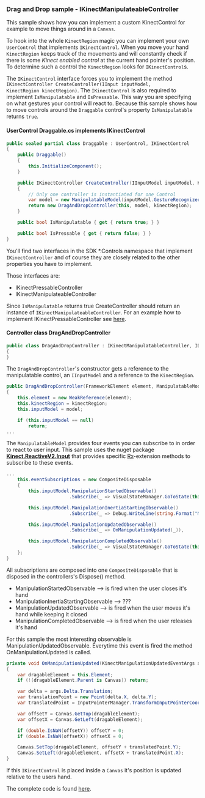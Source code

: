 ### Drag and Drop sample - IKinectManipulateableController

This sample shows how you can implement a custom KinectControl for example to move things around in a <code>Canvas</code>.

To hook into the whole <code>KinectRegion</code> magic you can implement your own <code>UserControl</code> that implements <code>IKinectControl</code>.
When you move your hand <code>KinectRegion</code> keeps track of the movements and will constantly check if there is some <i>Kinect enabled control</i> at the current hand pointer's position.
To determine such a control the <code>KinectRegion</code> looks for <code>IKinectControl</code>s.

The <code>IKinectControl</code> interface forces you to implement the method <code>IKinectController CreateController(IInput inputModel, KinectRegion kinectRegion)</code>.
The <code>IKinectControl</code> is also required to implement <code>IsManipulatable</code> and <code>IsPressable</code>.
This way you are specifying on what gestures your control will react to.
Because this sample shows how to move controls around the <code>Draggable</code> control's property <code>IsManipulatable</code> returns <code>true</code>.

#### UserControl Draggable.cs implements IKinectControl
```c#
public sealed partial class Draggable : UserControl, IKinectControl
{
    public Draggable()
    {
        this.InitializeComponent();
    }

    public IKinectController CreateController(IInputModel inputModel, KinectRegion kinectRegion)
    {
        // Only one controller is instantiated for one Control
        var model = new ManipulatableModel(inputModel.GestureRecognizer.GestureSettings, this);
        return new DragAndDropController(this, model, kinectRegion);
    }

    public bool IsManipulatable { get { return true; } }

    public bool IsPressable { get { return false; } }
}
```

You'll find two interfaces in the SDK *.Controls namespace that implement <code>IKinectController</code> and of course they are closely related to the other properties you have to implement.

Those interfaces are:
- IKinectPressableController
- IKinectManipulateableController

Since <code>IsManipulatable</code> returns true CreateController should return an instance of <code>IKinectManipulateableController</code>.
For an example how to implement IKinectPressableController see [here](https://github.com/MarcusKohnert/Kinect.ReactiveV2/tree/master/Samples/PressableControllerWinStore).

####  Controller class DragAndDropController
```c#
public class DragAndDropController : IKinectManipulatableController, IDisposable
{
}
```

The <code>DragAndDropController</code>'s constructor gets a reference to the manipulatable control, an <code>IInputModel</code> and a reference to the <code>KinectRegion</code>.

```c#
public DragAndDropController(FrameworkElement element, ManipulatableModel model, KinectRegion kinectRegion)
{
    this.element = new WeakReference(element);
    this.kinectRegion = kinectRegion;
    this.inputModel = model;

    if (this.inputModel == null)
        return;
...
```

The <code>ManipulatableModel</code> provides four events you can subscribe to in order to react to user input.
This sample uses the nuget package **[Kinect.ReactiveV2.Input](https://www.nuget.org/packages/Kinect.ReactiveV2.Input/)** that provides specific [Rx](http://rx.codeplex.com/)-extension methods to subscribe to these events.

```c#
...
    this.eventSubscriptions = new CompositeDisposable 
    {
        this.inputModel.ManipulationStartedObservable()
                       .Subscribe(_ => VisualStateManager.GoToState(this.Control, "Focused", true)),

        this.inputModel.ManipulationInertiaStartingObservable()
                       .Subscribe(_ => Debug.WriteLine(string.Format("ManipulationInertiaStarting: {0}, ", DateTime.Now))),

        this.inputModel.ManipulationUpdatedObservable()
                       .Subscribe(_ => OnManipulationUpdated(_)),

        this.inputModel.ManipulationCompletedObservable()
                       .Subscribe(_ => VisualStateManager.GoToState(this.Control, "Unfocused", true)),
    };
}
```

All subscriptions are composed into one <code>CompositeDisposable</code> that is disposed in the controllers's Dispose() method.

+ ManipulationStartedObservable --> is fired when the user closes it's hand
+ ManipulationInertiaStartingObservable --> ???
+ ManipulationUpdatedObservable --> is fired when the user moves it's hand while keeping it closed
+ ManipulationCompletedObservable --> is fired when the user releases it's hand

For this sample the most interesting observable is ManipulationUpdatedObservable. Everytime this event is fired the method OnManipulationUpdated is called.

```c#
private void OnManipulationUpdated(KinectManipulationUpdatedEventArgs args)
{
    var dragableElement = this.Element;
    if (!(dragableElement.Parent is Canvas)) return;

    var delta = args.Delta.Translation;
    var translationPoint = new Point(delta.X, delta.Y);
    var translatedPoint = InputPointerManager.TransformInputPointerCoordinatesToWindowCoordinates(translationPoint, this.kinectRegion.Bounds);

    var offsetY = Canvas.GetTop(dragableElement);
    var offsetX = Canvas.GetLeft(dragableElement);

    if (double.IsNaN(offsetY)) offsetY = 0;
    if (double.IsNaN(offsetX)) offsetX = 0;

    Canvas.SetTop(dragableElement, offsetY + translatedPoint.Y);
    Canvas.SetLeft(dragableElement, offsetX + translatedPoint.X);
}
```

If this <code>IKinectControl</code> is placed inside a <code>Canvas</code> it's position is updated relative to the users hand.

The complete code is found [here](https://github.com/MarcusKohnert/Kinect.ReactiveV2/tree/master/Samples/DragAndDropWinStore).